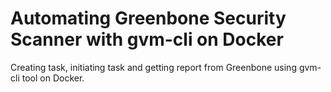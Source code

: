 # Automating Greenbone Security Scanner with gvm-cli on Docker
Creating task, initiating task and getting report from Greenbone using gvm-cli tool on Docker.
